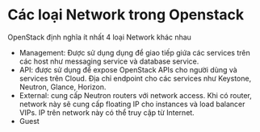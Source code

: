 # Các loại Network trong Openstack
OpenStack định nghĩa ít nhất 4 loại Network khác nhau
- Management: Được sử dụng dụng để giao tiếp giứa các services trên các host như messaging service và database service. 
- API: được sử dụng để expose OpenStack APIs cho người dùng và services trên Cloud. Địa chỉ endpoint cho các services như Keystone, Neutron, Glance, Horizon.
- External: cung cấp Neutron routers với network access. Khi có router, network này sẽ cung cấp floating IP cho instances và load balancer VIPs. IP trên network này có thể truy cập từ Internet.
- Guest
